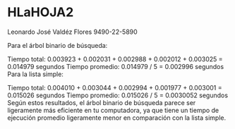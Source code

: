 # HLaHOJA2
Leonardo José Valdéz Flores 9490-22-5890


Para el árbol binario de búsqueda:

Tiempo total: 0.003923 + 0.002031 + 0.002988 + 0.002012 + 0.003025 = 0.014979 segundos
Tiempo promedio: 0.014979 / 5 = 0.002996 segundos
Para la lista simple:

Tiempo total: 0.004010 + 0.003044 + 0.002994 + 0.001977 + 0.003001 = 0.015026 segundos
Tiempo promedio: 0.015026 / 5 = 0.0030052 segundos
Según estos resultados, el árbol binario de búsqueda parece ser ligeramente más eficiente en tu computadora, ya que tiene un tiempo de ejecución promedio ligeramente menor en comparación con la lista simple.
